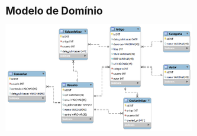# Modelo de Domínio

![Classes de Domínio](../../mysite/starscience/static/assets/modelo_de_dados_V1.png)
